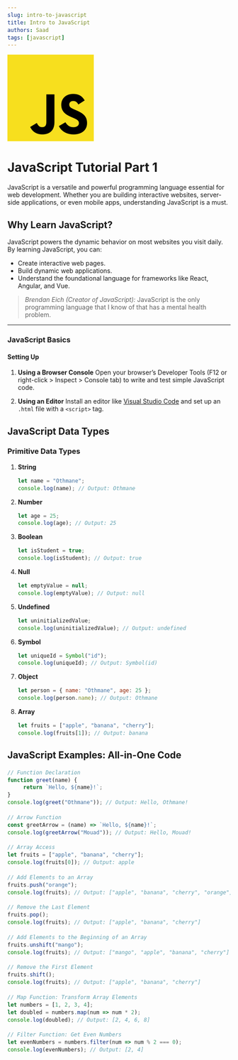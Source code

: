 ```yaml
---
slug: intro-to-javascript
title: Intro to JavaScript
authors: Saad 
tags: [javascript]
---
```


![JavaScript](img/intro-to-javascript.png)

# JavaScript Tutorial Part 1

JavaScript is a versatile and powerful programming language essential for web development. Whether you are building interactive websites, server-side applications, or even mobile apps, understanding JavaScript is a must.

<!-- truncate -->

## Why Learn JavaScript?

JavaScript powers the dynamic behavior on most websites you visit daily. By learning JavaScript, you can:
- Create interactive web pages.
- Build dynamic web applications.
- Understand the foundational language for frameworks like React, Angular, and Vue.

> *Brendan Eich (Creator of JavaScript):* JavaScript is the only programming language that I know of that has a mental health problem.

---

### JavaScript Basics

#### Setting Up
1. **Using a Browser Console**
    Open your browser’s Developer Tools (F12 or right-click > Inspect > Console tab) to write and test simple JavaScript code.

2. **Using an Editor**
    Install an editor like [Visual Studio Code](https://code.visualstudio.com/) and set up an `.html` file with a `<script>` tag.

## JavaScript Data Types

### Primitive Data Types

1. **String**
    ```javascript
    let name = "Othmane";
    console.log(name); // Output: Othmane
    ```

2. **Number**
    ```javascript
    let age = 25;
    console.log(age); // Output: 25
    ```

3. **Boolean**
    ```javascript
    let isStudent = true;
    console.log(isStudent); // Output: true
    ```

4. **Null**
    ```javascript
    let emptyValue = null;
    console.log(emptyValue); // Output: null
    ```

5. **Undefined**
    ```javascript
    let uninitializedValue;
    console.log(uninitializedValue); // Output: undefined
    ```

6. **Symbol**
    ```javascript
    let uniqueId = Symbol("id");
    console.log(uniqueId); // Output: Symbol(id)
    ```

7. **Object**
    ```javascript
    let person = { name: "Othmane", age: 25 };
    console.log(person.name); // Output: Othmane
    ```

8. **Array**
    ```javascript
    let fruits = ["apple", "banana", "cherry"];
    console.log(fruits[1]); // Output: banana
    ```

## JavaScript Examples: All-in-One Code

```javascript
// Function Declaration
function greet(name) {
     return `Hello, ${name}!`;
}
console.log(greet("Othmane")); // Output: Hello, Othmane!

// Arrow Function
const greetArrow = (name) => `Hello, ${name}!`;
console.log(greetArrow("Mouad")); // Output: Hello, Mouad!

// Array Access
let fruits = ["apple", "banana", "cherry"];
console.log(fruits[0]); // Output: apple

// Add Elements to an Array
fruits.push("orange");
console.log(fruits); // Output: ["apple", "banana", "cherry", "orange"]

// Remove the Last Element
fruits.pop();
console.log(fruits); // Output: ["apple", "banana", "cherry"]

// Add Elements to the Beginning of an Array
fruits.unshift("mango");
console.log(fruits); // Output: ["mango", "apple", "banana", "cherry"]

// Remove the First Element
fruits.shift();
console.log(fruits); // Output: ["apple", "banana", "cherry"]

// Map Function: Transform Array Elements
let numbers = [1, 2, 3, 4];
let doubled = numbers.map(num => num * 2);
console.log(doubled); // Output: [2, 4, 6, 8]

// Filter Function: Get Even Numbers
let evenNumbers = numbers.filter(num => num % 2 === 0);
console.log(evenNumbers); // Output: [2, 4]
```